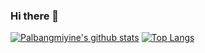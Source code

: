 ### Hi there 👋

<!--
**Palbangmiyine/Palbangmiyine** is a ✨ _special_ ✨ repository because its `README.md` (this file) appears on your GitHub profile.

Here are some ideas to get you started:

- 🔭 I’m currently working on ...
- 🌱 I’m currently learning ...
- 👯 I’m looking to collaborate on ...
- 🤔 I’m looking for help with ...
- 💬 Ask me about ...
- 📫 How to reach me: ...
- 😄 Pronouns: ...
- ⚡ Fun fact: ...
-->

[![Palbangmiyine's github stats](https://github-readme-stats.vercel.app/api?username=Palbangmiyine)](https://github.com/anuraghazra/github-readme-stats)
[![Top Langs](https://github-readme-stats.vercel.app/api/top-langs/?username=Palbangmiyine&langs_count=8)](https://github.com/anuraghazra/github-readme-stats)
